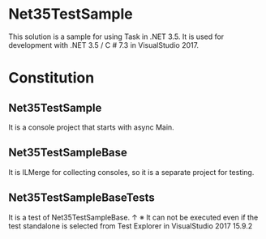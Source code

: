 # Net35TestSample
This solution is a sample for using Task in .NET 3.5.
It is used for development with .NET 3.5 / C # 7.3 in VisualStudio 2017.

# Constitution

## Net35TestSample
It is a console project that starts with async Main.

## Net35TestSampleBase
It is ILMerge for collecting consoles, so it is a separate project for testing.

## Net35TestSampleBaseTests
It is a test of Net35TestSampleBase.
↑ ※ It can not be executed even if the test standalone is selected from Test Explorer in VisualStudio 2017 15.9.2